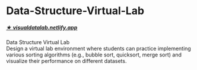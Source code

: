 # Data-Structure-Virtual-Lab

<h5 style="text-decoration: underline;">★  <a href="https://visualdatalab.netlify.app" target="_blank">visualdatalab.netlify.app</a></h5>
 Data Structure Virtual Lab <br>
Design a virtual lab environment where students can practice implementing various sorting
algorithms (e.g., bubble sort, quicksort, merge sort) and visualize their performance on
different datasets.
